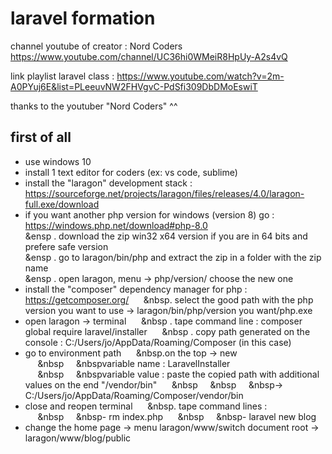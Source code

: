 # laravel formation

channel youtube of creator : Nord Coders https://www.youtube.com/channel/UC36hi0WMeiR8HpUy-A2s4vQ

link playlist laravel class : https://www.youtube.com/watch?v=2m-A0PYuj6E&list=PLeeuvNW2FHVgvC-PdSfi309DbDMoEswiT

thanks to the youtuber "Nord Coders" ^^


first of all
--------------

- use windows 10
- install 1 text editor for coders (ex: vs code, sublime)
- install the "laragon" development stack : https://sourceforge.net/projects/laragon/files/releases/4.0/laragon-full.exe/download
- if you want another php version for windows (version 8) go : https://windows.php.net/download#php-8.0
	<br/>&ensp . download the zip win32 x64 version if you are in 64 bits and prefere safe version
	<br/>&ensp . go to laragon/bin/php and extract the zip in a folder with the zip name
	<br/>&ensp . open laragon, menu -> php/version/ choose the new one
- install the "composer" dependency manager for php  : https://getcomposer.org/
	&nbsp;&nbsp;&nbsp;&nbsp;&nbsp;&nbsp. select the good path with the php version you want to use -> laragon/bin/php/version you want/php.exe
- open laragon -> terminal
	&nbsp;&nbsp;&nbsp;&nbsp;&nbsp;&nbsp . tape command line : composer global require laravel/installer
	&nbsp;&nbsp;&nbsp;&nbsp;&nbsp;&nbsp . copy path generated on the console : C:/Users/jo/AppData/Roaming/Composer (in this case)
- go to environment path
	&nbsp;&nbsp;&nbsp;&nbsp;&nbsp;&nbsp.on the top -> new
		&nbsp;&nbsp;&nbsp;&nbsp;&nbsp;&nbsp&nbsp;&nbsp;&nbsp;&nbsp;&nbsp;&nbspvariable name : LaravelInstaller
		&nbsp;&nbsp;&nbsp;&nbsp;&nbsp;&nbsp&nbsp;&nbsp;&nbsp;&nbsp;&nbsp;&nbspvariable value : paste the copied path with additional values on the end "/vendor/bin"
			&nbsp;&nbsp;&nbsp;&nbsp;&nbsp;&nbsp&nbsp;&nbsp;&nbsp;&nbsp;&nbsp;&nbsp&nbsp;&nbsp;&nbsp;&nbsp;&nbsp;&nbsp-> C:/Users/jo/AppData/Roaming/Composer/vendor/bin
- close and reopen terminal
	&nbsp;&nbsp;&nbsp;&nbsp;&nbsp;&nbsp. tape command lines :
		&nbsp;&nbsp;&nbsp;&nbsp;&nbsp;&nbsp&nbsp;&nbsp;&nbsp;&nbsp;&nbsp;&nbsp- rm index.php
		&nbsp;&nbsp;&nbsp;&nbsp;&nbsp;&nbsp&nbsp;&nbsp;&nbsp;&nbsp;&nbsp;&nbsp- laravel new blog
- change the home page -> menu laragon/www/switch document root -> laragon/www/blog/public
